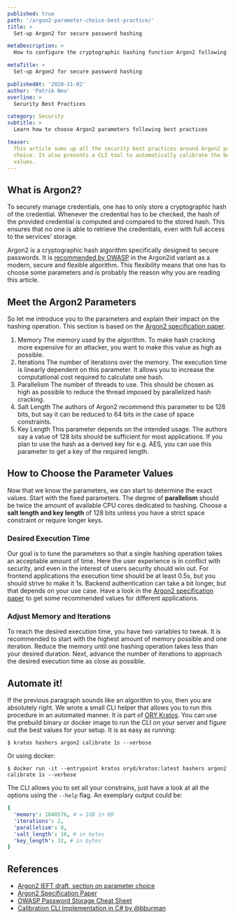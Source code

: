 ```yaml
---
published: true
path: '/argon2-parameter-choice-best-practice/'
title: >
  Set-up Argon2 for secure password hashing 

metaDescription: >
  How to configure the cryptographic hashing function Argon2 following best practices

metaTitle: >
  Set-up Argon2 for secure password hashing

publishedAt: '2020-11-02'
author: 'Patrik Neu'
overline: >
  Security Best Practices

category: Security
subtitle: >
  Learn how to choose Argon2 parameters following best practices

teaser:
  This article sums up all the security best practices around Argon2 parameter
  choice. It also presents a CLI tool to automatically calibrate the best
  values.
---
```


## What is Argon2?

To securely manage credentials, one has to only store a cryptographic hash of
the credential. Whenever the credential has to be checked, the hash of the
provided credential is computed and compared to the stored hash. This ensures
that no one is able to retrieve the credentials, even with full access to the
services' storage.

Argon2 is a cryptographic hash algorithm specifically designed to secure
passwords. It is
[recommended by OWASP](https://cheatsheetseries.owasp.org/cheatsheets/Password_Storage_Cheat_Sheet.html#argon2id)
in the Argon2id variant as a modern, secure and flexible algorithm. This
flexibility means that one has to choose some parameters and is probably the
reason why you are reading this article.

## Meet the Argon2 Parameters

So let me introduce you to the parameters and explain their impact on the
hashing operation. This section is based on the
[Argon2 specification paper](https://password-hashing.net/argon2-specs.pdf).

1. Memory The memory used by the algorithm. To make hash cracking more expensive
   for an attacker, you want to make this value as high as possible.
2. Iterations The number of iterations over the memory. The execution time is
   linearly dependent on this parameter. It allows you to increase the
   computational cost required to calculate one hash.
3. Parallelism The number of threads to use. This should be chosen as high as
   possible to reduce the thread imposed by parallelized hash cracking.
4. Salt Length The authors of Argon2 recommend this parameter to be 128 bits,
   but say it can be reduced to 64 bits in the case of space constraints.
5. Key Length This parameter depends on the intended usage. The authors say a
   value of 128 bits should be sufficient for most applications. If you plan to
   use the hash as a derived key for e.g. AES, you can use this parameter to get
   a key of the required length.

## How to Choose the Parameter Values

Now that we know the parameters, we can start to determine the exact values.
Start with the fixed parameters. The degree of **parallelism** should be twice
the amount of available CPU cores dedicated to hashing. Choose a **salt length
and key length** of 128 bits unless you have a strict space constraint or
require longer keys.

### Desired Execution Time

Our goal is to tune the parameters so that a single hashing operation takes an
acceptable amount of time. Here the user experience is in conflict with
security, and even in the interest of users security should win out. For
frontend applications the execution time should be at least 0.5s, but you should
strive to make it 1s. Backend authentication can take a bit longer, but that
depends on your use case. Have a look in the
[Argon2 specification paper](https://password-hashing.net/argon2-specs.pdf) to
get some recommended values for different applications.

### Adjust Memory and Iterations

To reach the desired execution time, you have two variables to tweak. It is
recommended to start with the highest amount of memory possible and one
iteration. Reduce the memory until one hashing operation takes less than your
desired duration. Next, advance the number of iterations to approach the desired
execution time as close as possible.

## Automate it!

If the previous paragraph sounds like an algorithm to you, then you are
absolutely right. We wrote a small CLI helper that allows you to run this
procedure in an automated manner. It is part of
[ORY Kratos](https://github.com/ory/kratos). You can use the prebuild binary or
docker image to run the CLI on your server and figure out the best values for
your setup. It is as easy as running:

```
$ kratos hashers argon2 calibrate 1s --verbose
```

Or using docker:

```
$ docker run -it --entrypoint kratos oryd/kratos:latest hashers argon2 calibrate 1s --verbose
```

The CLI allows you to set all your constrains, just have a look at all the
options using the `--help` flag. An exemplary output could be:

```yaml
{
  'memory': 1048576, # = 1GB in KB
  'iterations': 2,
  'parallelism': 8,
  'salt_length': 16, # in bytes
  'key_length': 32, # in bytes
}
```

## References

- [Argon2 IEFT draft, section on parameter choice](https://tools.ietf.org/html/draft-irtf-cfrg-argon2-11#section-4)
- [Argon2 Specification Paper](https://password-hashing.net/argon2-specs.pdf)
- [OWASP Password Storage Cheat Sheet](https://cheatsheetseries.owasp.org/cheatsheets/Password_Storage_Cheat_Sheet.html)
- [Calibration CLI Implementation in C# by @bburman](https://github.com/bburman/Twelve21.PasswordStorage)
